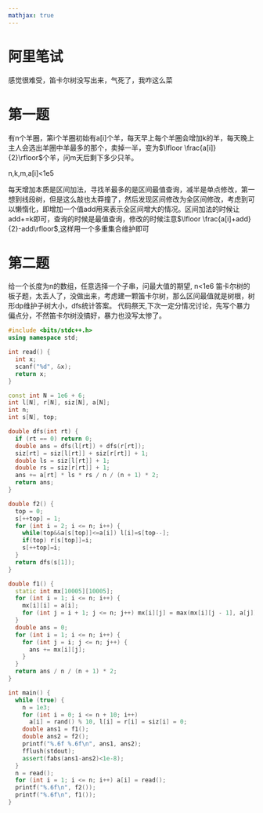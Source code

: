 ```yaml
---
mathjax: true
---
```


# 阿里笔试
 感觉很难受，笛卡尔树没写出来，气死了，我咋这么菜 

# 第一题
 有n个羊圈，第i个羊圈初始有a[i]个羊，每天早上每个羊圈会增加k的羊，每天晚上主人会选出羊圈中羊最多的那个，卖掉一半，变为$\lfloor \frac{a[i]}{2}\rfloor$个羊，问m天后剩下多少只羊。

 n,k,m,a[i]&lt;1e5 

 每天增加本质是区间加法，寻找羊最多的是区间最值查询，减半是单点修改，第一想到线段树，但是这么敲也太莽撞了，然后发现区间修改为全区间修改，考虑到可以懒惰化，即增加一个值add用来表示全区间增大的情况。区间加法的时候让add+=k即可，查询的时候是最值查询，修改的时候注意$\lfloor \frac{a[i]+add}{2}-add\rfloor$,这样用一个多重集合维护即可

<!---more-->

# 第二题
 给一个长度为n的数组，任意选择一个子串，问最大值的期望, n&lt;1e6
 笛卡尔树的板子题，太丢人了，没做出来，考虑建一颗笛卡尔树，那么区间最值就是树根，树形dp维护子树大小，dfs统计答案。
 代码祭天,下次一定分情况讨论，先写个暴力偏点分，不然笛卡尔树没搞好，暴力也没写太惨了。
```cpp
#include <bits/stdc++.h>
using namespace std;

int read() {
  int x;
  scanf("%d", &x);
  return x;
}

const int N = 1e6 + 6;
int l[N], r[N], siz[N], a[N];
int n;
int s[N], top;

double dfs(int rt) {
  if (rt == 0) return 0;
  double ans = dfs(l[rt]) + dfs(r[rt]);
  siz[rt] = siz[l[rt]] + siz[r[rt]] + 1;
  double ls = siz[l[rt]] + 1;
  double rs = siz[r[rt]] + 1;
  ans += a[rt] * ls * rs / n / (n + 1) * 2;
  return ans;
}

double f2() {
  top = 0;
  s[++top] = 1;
  for (int i = 2; i <= n; i++) {
    while(top&&a[s[top]]<=a[i]) l[i]=s[top--];
    if(top) r[s[top]]=i;
    s[++top]=i;
  }
  return dfs(s[1]);
}

double f1() {
  static int mx[10005][10005];
  for (int i = 1; i <= n; i++) {
    mx[i][i] = a[i];
    for (int j = i + 1; j <= n; j++) mx[i][j] = max(mx[i][j - 1], a[j]);
  }
  double ans = 0;
  for (int i = 1; i <= n; i++) {
    for (int j = i; j <= n; j++) {
      ans += mx[i][j];
    }
  }
  return ans / n / (n + 1) * 2;
}

int main() {
  while (true) {
    n = 1e3;
    for (int i = 0; i <= n + 10; i++)
      a[i] = rand() % 10, l[i] = r[i] = siz[i] = 0;
    double ans1 = f1();
    double ans2 = f2();
    printf("%.6f %.6f\n", ans1, ans2);
    fflush(stdout);
    assert(fabs(ans1-ans2)<1e-8);
  }
  n = read();
  for (int i = 1; i <= n; i++) a[i] = read();
  printf("%.6f\n", f2());
  printf("%.6f\n", f1());
}
```